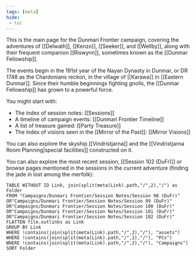 ```yaml
---
tags: [meta]
hide:
 - toc
---
```


This is the main page for the Dunmari Frontier campaign, covering the adventures of [[Delwath]], [[Kenzo]], [[Seeker]], and [[Wellby]], along with their frequent companion [[Riswynn]], sometimes known as the [[Dunmar Fellowship]]. 

The events begin in the 191st year of the Nayan Dynasty in Dunmar, or DR 1748 as the Chardonians reckon, in the village of [[Karawa]] in [[Eastern Dunmar]]. Since their humble beginnings fighting gnolls, the [[Dunmar Fellowship]] has grown to a powerful force. 

You might start with:
- The index of session notes: [[Sessions]]
- A timeline of campaign events: [[Dunmari Frontier Timeline]]
- A list of treasure gained: [[Party Treasure]]
- The index of visions seen in the [[Mirror of the Past]]: [[Mirror Visions]]

You can also explore the skyship [[Vindristjarna]] and the [[Vindristjarna Room Planning|special facilities]] constructed on it.

You can also explore the most recent session, [[Session 102 (DuFr)]] or browse pages mentioned in the sessions in the current adventure (finding the jade in lost among the merfolk):
```dataview
TABLE WITHOUT ID Link, join(split(meta(Link).path,"/",2),"/") as Folder
FROM "Campaigns/Dunmari Frontier/Session Notes/Session 98 (DuFr)" OR"Campaigns/Dunmari Frontier/Session Notes/Session 99 (DuFr)"
OR"Campaigns/Dunmari Frontier/Session Notes/Session 100 (DuFr)"
OR"Campaigns/Dunmari Frontier/Session Notes/Session 101 (DuFr)"
OR"Campaigns/Dunmari Frontier/Session Notes/Session 102 (DuFr)"
FLATTEN file.outlinks as Link
GROUP BY Link
WHERE !contains(join(split(meta(Link).path,"/",2),"/"), "assets")
WHERE !contains(join(split(meta(Link).path,"/",2),"/"), "PCs")
WHERE !contains(join(split(meta(Link).path,"/",2),"/"), "Campaigns")
SORT Folder
```


